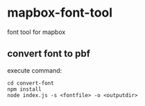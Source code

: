 # mapbox-font-tool
font tool for mapbox

## convert font to pbf
execute command: 
```
cd convert-font
npm install
node index.js -s <fontfile> -o <outputdir> 
``` 

